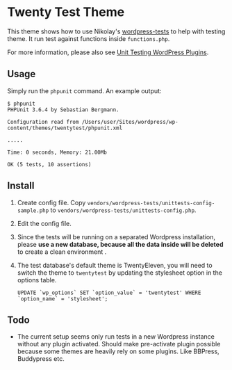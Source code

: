 # Twenty Test Theme

This theme shows how to use Nikolay's [wordpress-tests](https://github.com/nb/wordpress-tests) to help with testing theme. It run test against functions inside `functions.php`.

For more information, please also see [Unit Testing WordPress Plugins](http://stackoverflow.com/questions/9138215/unit-testing-wordpress-plugins).

## Usage

Simply run the `phpunit` command. An example output:

```
$ phpunit 
PHPUnit 3.6.4 by Sebastian Bergmann.

Configuration read from /Users/user/Sites/wordpress/wp-content/themes/twentytest/phpunit.xml

.....

Time: 0 seconds, Memory: 21.00Mb

OK (5 tests, 10 assertions)
```

## Install

1. Create config file. Copy `vendors/wordpress-tests/unittests-config-sample.php` to `vendors/wordpress-tests/unittests-config.php`.
2. Edit the config file. 
3. Since the tests will be running on a separated Wordpress installation, please **use a new database, because all the data inside will be deleted** to create a clean environment .
4. The test database's default theme is TwentyEleven, you will need to switch the theme to `twentytest` by updating the stylesheet option in the options table.

	```
	UPDATE `wp_options` SET `option_value` = 'twentytest' WHERE `option_name` = 'stylesheet';
	```

## Todo

* The current setup seems only run tests in a new Wordpress instance without any plugin activated. Should make pre-activate plugin possible because some themes are heavily rely on some plugins. Like BBPress, Buddypress etc.